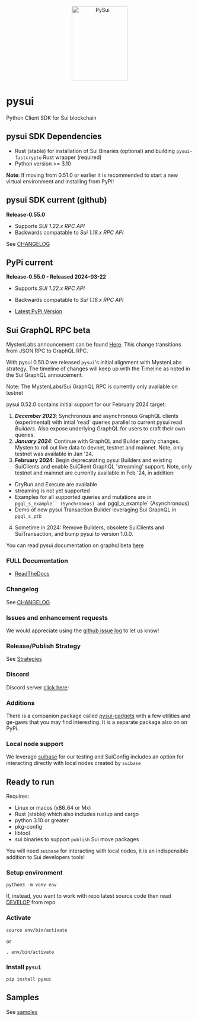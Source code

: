 <p align="center">
  <img width="150" height="200" src="https://raw.githubusercontent.com/FrankC01/pysui/main/images//pysui_logo_color.png" alt='PySui'>
</p>

# pysui

Python Client SDK for Sui blockchain


## pysui SDK Dependencies

- Rust (stable) for installation of Sui Binaries (optional) and building `pysui-fastcrypto` Rust wrapper (required)
- Python version >= 3.10

**Note**: If moving from 0.51.0 or earlier it is recommended to start a new virtual environment and installing from PyPi!

## pysui SDK current (github)

**Release-0.55.0**

- Supports _SUI 1.22.x RPC API_
- Backwards compatable to _Sui 1.18.x RPC API_

See [CHANGELOG](https://github.com/FrankC01/pysui/blob/main/CHANGELOG.md)

## PyPi current

**Release-0.55.0 - Released 2024-03-22**

- Supports _SUI 1.22.x RPC API_
- Backwards compatable to _Sui 1.18.x RPC API_

- [Latest PyPi Version](https://pypi.org/project/pysui/)

## Sui GraphQL RPC beta

MystenLabs announcement can be found [Here](https://github.com/mystenLabs/sui/issues/13700). This change transitions
from JSON RPC to GraphQL RPC.

With pysui 0.50.0 we released `pysui`'s initial alignment with MystenLabs strategy. The timeline of changes will keep up with the Timeline as noted in the Sui GraphQL annoucement.

Note: The MystenLabs/Sui GraphQL RPC is currently only available on testnet

pysui 0.52.0 contains initial support for our February 2024 target:

1. **_December 2023_**: Synchronous and asynchronous GraphQL clients (experimental) with intial 'read' queries parallel to current pysui read _Builders_. Also expose underlying GraphQL for users to craft their own queries.
2. **_January 2024_**: Continue with GraphQL and Builder parity changes. Mysten to roll out live data to devnet, testnet and mainnet. Note, only testnet was available in Jan '24.
3. **February 2024**: Begin deprecatating pysui Builders and existing SuiClients and enable SuiClient GraphQL 'streaming' support. Note, only testnet and mainnet are currently available in Feb '24, in addition:

  - DryRun and Execute are available
  - streaming is not yet supported
  - Examples for all supported queries and mutations are in `pgql_s_example`` (Synchronous) and `pgql_a_example` (Asynchronous)
  - Demo of new pysui Transaction Builder leveraging Sui GraphQL in `pgql_s_ptb`
4. Sometime in 2024: Remove Builders, obsolete SuiClients and SuiTransaction, and bump pysui to version 1.0.0.

You can read pysui documentation on graphql beta [here](https://pysui.readthedocs.io/en/latest/graphql.html)

### FULL Documentation

- [ReadTheDocs](https://pysui.readthedocs.io/en/latest/index.html)

### Changelog

See [CHANGELOG](https://github.com/FrankC01/pysui/blob/main/CHANGELOG.md)

### Issues and enhancement requests

We would appreciate using the [github issue log](https://github.com/FrankC01/pysui/issues) to let us know!

### Release/Publish Strategy

See [Strategies](https://github.com/FrankC01/pysui/blob/main/OP_STRATEGIES.md)

### Discord

Discord server [click here](https://discord.gg/uCGYfY4Ph4):

### Additions

There is a companion package called [pysui-gadgets](https://github.com/FrankC01/pysui_gadgets) with a few utilities and ge-gaws that you may find interesting. It is a separate package also on on PyPi.

### Local node support

We leverage [suibase](https://github.com/ChainMovers/suibase) for our testing and SuiConfig includes an option for interacting directly with local nodes created by `suibase`

## Ready to run

Requires:

- Linux or macos (x86_64 or Mx)
- Rust (stable) which also includes rustup and cargo
- python 3.10 or greater
- pkg-config
- libtool
- sui binaries to support `publish` Sui move packages

You will need `suibase` for interacting with local nodes, it is an indispensible addition to Sui developers tools!

### Setup environment

`python3 -m venv env`

If, instead, you want to work with repo latest source code then read [DEVELOP](https://github.com/FrankC01/pysui/blob/main/DEVELOP.md) from repo

### Activate

`source env/bin/activate`

or

`. env/bin/activate`

### Install `pysui`

`pip install pysui`

## Samples

See [samples](https://github.com/FrankC01/pysui/blob/main/samples/README.md)
